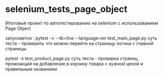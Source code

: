 # selenium_tests_page_object
Итоговый проект по автотестированию на selenium с использованием Page Object

запускается : 
pytest -v --tb=line --language=en test_main_page.py
суть теста - проверить что можно перейти на страницу логина с главной страницы

pytest -s test_product_page.py
суть теста - проверка страниц промоакций на добавление в корзину товара с нужной ценой и правильным названием
